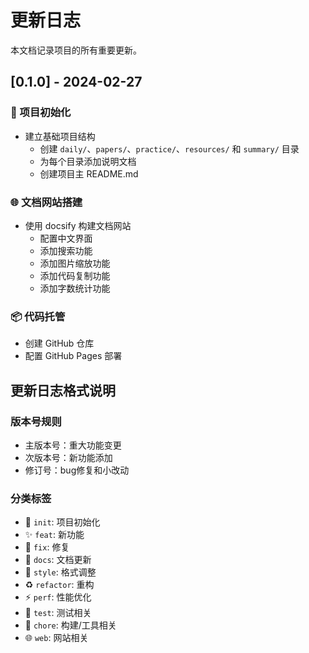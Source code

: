 # 更新日志

本文档记录项目的所有重要更新。

## [0.1.0] - 2024-02-27

### 🎉 项目初始化

- 建立基础项目结构
  - 创建 `daily/`、`papers/`、`practice/`、`resources/` 和 `summary/` 目录
  - 为每个目录添加说明文档
  - 创建项目主 README.md

### 🌐 文档网站搭建
- 使用 docsify 构建文档网站
  - 配置中文界面
  - 添加搜索功能
  - 添加图片缩放功能
  - 添加代码复制功能
  - 添加字数统计功能

### 📦 代码托管
- 创建 GitHub 仓库
- 配置 GitHub Pages 部署

## 更新日志格式说明

### 版本号规则
- 主版本号：重大功能变更
- 次版本号：新功能添加
- 修订号：bug修复和小改动

### 分类标签
- 🎉 `init`: 项目初始化
- ✨ `feat`: 新功能
- 🐛 `fix`: 修复
- 📝 `docs`: 文档更新
- 🌈 `style`: 格式调整
- ♻️ `refactor`: 重构
- ⚡️ `perf`: 性能优化
- 🧪 `test`: 测试相关
- 🔧 `chore`: 构建/工具相关
- 🌐 `web`: 网站相关 